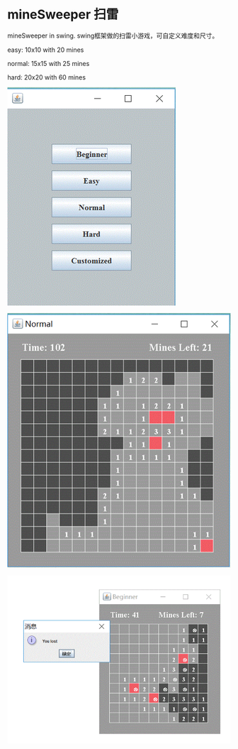 # mineSweeper 扫雷
mineSweeper in swing. swing框架做的扫雷小游戏，可自定义难度和尺寸。

easy: 10x10 with 20 mines

normal: 15x15 with 25 mines

hard: 20x20 with 60 mines

![image](https://github.com/XiangxinKong/mineSweeper/blob/master/usage/0.GIF)

![image](https://github.com/XiangxinKong/mineSweeper/blob/master/usage/1.GIF)

![image](https://github.com/XiangxinKong/mineSweeper/blob/master/usage/3.GIF)

